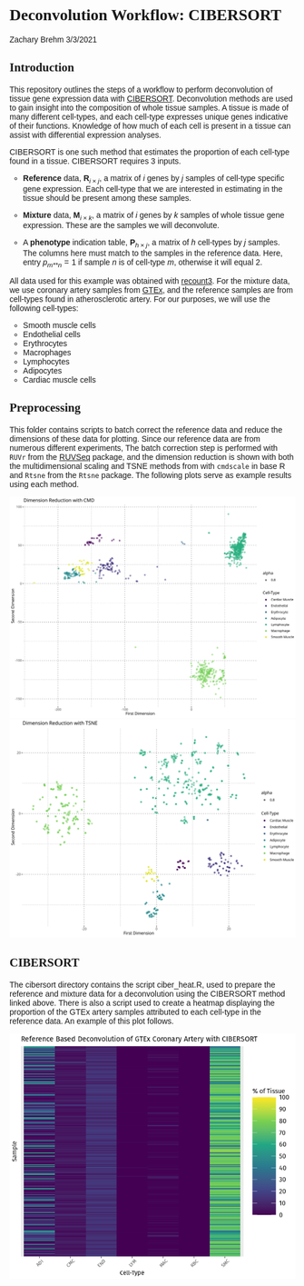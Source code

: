 Deconvolution Workflow: CIBERSORT
================
Zachary Brehm
3/3/2021

<style type="text/css">
  h1 {
  font-family: Source Serif Pro, Georgia, serif;
}

h2 {
  font-family: Source Serif Pro, Georgia, serif;
}

p {
  font-family: Source Sans Pro, Calibri,sans-serif;
}

ul {
  list-style-type: circle;
  font-family: Source Sans Pro, sans-serif;
}
</style>

## Introduction

This repository outlines the steps of a workflow to perform
deconvolution of tissue gene expression data with
[CIBERSORT](https://cibersort.stanford.edu/). Deconvolution methods are
used to gain insight into the composition of whole tissue samples. A
tissue is made of many different cell-types, and each cell-type
expresses unique genes indicative of their functions. Knowledge of how
much of each cell is present in a tissue can assist with differential
expression analyses.

CIBERSORT is one such method that estimates the proportion of each
cell-type found in a tissue. CIBERSORT requires 3 inputs.

-   **Reference** data, **R**<sub>*i* × *j*</sub>, a matrix of *i* genes
    by *j* samples of cell-type specific gene expression. Each cell-type
    that we are interested in estimating in the tissue should be present
    among these samples.

-   **Mixture** data, **M**<sub>*i* × *k*</sub>, a matrix of *i* genes
    by *k* samples of whole tissue gene expression. These are the
    samples we will deconvolute.

-   A **phenotype** indication table, **P**<sub>*h* × *j*</sub>, a
    matrix of *h* cell-types by *j* samples. The columns here must match
    to the samples in the reference data. Here, entry
    *p*<sub>*m**n*</sub> = 1 if sample *n* is of cell-type *m*,
    otherwise it will equal 2.

All data used for this example was obtained with
[recount3](https://bioconductor.org/packages/release/bioc/html/recount3.html).
For the mixture data, we use coronary artery samples from
[GTEx](https://www.gtexportal.org/home/), and the reference samples are
from cell-types found in atherosclerotic artery. For our purposes, we
will use the following cell-types:

-   Smooth muscle cells
-   Endothelial cells
-   Erythrocytes
-   Macrophages
-   Lymphocytes
-   Adipocytes
-   Cardiac muscle cells

## Preprocessing

This folder contains scripts to batch correct the reference data and
reduce the dimensions of these data for plotting. Since our reference
data are from numerous different experiments, The batch correction step
is performed with `RUVr` from the
[RUVSeq](https://bioconductor.org/packages/release/bioc/html/RUVSeq.html)
package, and the dimension reduction is shown with both the
multidimensional scaling and TSNE methods from with `cmdscale` in base R
and `Rtsne` from the `Rtsne` package. The following plots serve as
example results using each method.

![](images/gg_cmd.svg) ![](images/gg_tsne.svg)

## CIBERSORT

The cibersort directory contains the script ciber\_heat.R, used to
prepare the reference and mixture data for a deconvolution using the
CIBERSORT method linked above. There is also a script used to create a
heatmap displaying the proportion of the GTEx artery samples attributed
to each cell-type in the reference data. An example of this plot
follows.

![](images/gg_ciberHeat.png)
